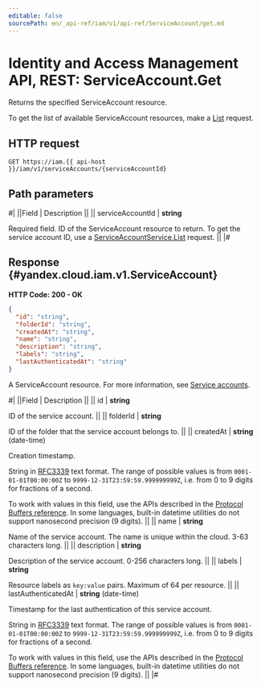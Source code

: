 ```yaml
---
editable: false
sourcePath: en/_api-ref/iam/v1/api-ref/ServiceAccount/get.md
---
```


# Identity and Access Management API, REST: ServiceAccount.Get

Returns the specified ServiceAccount resource.

To get the list of available ServiceAccount resources, make a [List](/docs/iam/api-ref/ServiceAccount/list#List) request.

## HTTP request

```
GET https://iam.{{ api-host }}/iam/v1/serviceAccounts/{serviceAccountId}
```

## Path parameters

#|
||Field | Description ||
|| serviceAccountId | **string**

Required field. ID of the ServiceAccount resource to return.
To get the service account ID, use a [ServiceAccountService.List](/docs/iam/api-ref/ServiceAccount/list#List) request. ||
|#

## Response {#yandex.cloud.iam.v1.ServiceAccount}

**HTTP Code: 200 - OK**

```json
{
  "id": "string",
  "folderId": "string",
  "createdAt": "string",
  "name": "string",
  "description": "string",
  "labels": "string",
  "lastAuthenticatedAt": "string"
}
```

A ServiceAccount resource. For more information, see [Service accounts](/docs/iam/concepts/users/service-accounts).

#|
||Field | Description ||
|| id | **string**

ID of the service account. ||
|| folderId | **string**

ID of the folder that the service account belongs to. ||
|| createdAt | **string** (date-time)

Creation timestamp.

String in [RFC3339](https://www.ietf.org/rfc/rfc3339.txt) text format. The range of possible values is from
`0001-01-01T00:00:00Z` to `9999-12-31T23:59:59.999999999Z`, i.e. from 0 to 9 digits for fractions of a second.

To work with values in this field, use the APIs described in the
[Protocol Buffers reference](https://developers.google.com/protocol-buffers/docs/reference/overview).
In some languages, built-in datetime utilities do not support nanosecond precision (9 digits). ||
|| name | **string**

Name of the service account.
The name is unique within the cloud. 3-63 characters long. ||
|| description | **string**

Description of the service account. 0-256 characters long. ||
|| labels | **string**

Resource labels as `` key:value `` pairs. Maximum of 64 per resource. ||
|| lastAuthenticatedAt | **string** (date-time)

Timestamp for the last authentication of this service account.

String in [RFC3339](https://www.ietf.org/rfc/rfc3339.txt) text format. The range of possible values is from
`0001-01-01T00:00:00Z` to `9999-12-31T23:59:59.999999999Z`, i.e. from 0 to 9 digits for fractions of a second.

To work with values in this field, use the APIs described in the
[Protocol Buffers reference](https://developers.google.com/protocol-buffers/docs/reference/overview).
In some languages, built-in datetime utilities do not support nanosecond precision (9 digits). ||
|#